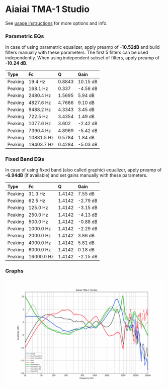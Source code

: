 # Aiaiai TMA-1 Studio
See [usage instructions](https://github.com/jaakkopasanen/AutoEq#usage) for more options and info.

### Parametric EQs
In case of using parametric equalizer, apply preamp of **-10.52dB** and build filters manually
with these parameters. The first 5 filters can be used independently.
When using independent subset of filters, apply preamp of **-10.24 dB**.

| Type    | Fc         |      Q | Gain     |
|:--------|:-----------|:-------|:---------|
| Peaking | 19.4 Hz    | 0.8843 | 10.15 dB |
| Peaking | 168.1 Hz   | 0.337  | -4.56 dB |
| Peaking | 2480.4 Hz  | 1.5695 | 5.94 dB  |
| Peaking | 4827.6 Hz  | 4.7686 | 9.10 dB  |
| Peaking | 9488.2 Hz  | 4.3343 | 3.45 dB  |
| Peaking | 722.5 Hz   | 3.4354 | 1.49 dB  |
| Peaking | 1077.6 Hz  | 3.602  | -2.42 dB |
| Peaking | 7390.4 Hz  | 4.8969 | -5.42 dB |
| Peaking | 10881.5 Hz | 0.5784 | 1.84 dB  |
| Peaking | 19403.7 Hz | 0.4284 | -5.03 dB |

### Fixed Band EQs
In case of using fixed band (also called graphic) equalizer, apply preamp of **-6.94dB**
(if available) and set gains manually with these parameters.

| Type    | Fc         |      Q | Gain     |
|:--------|:-----------|:-------|:---------|
| Peaking | 31.3 Hz    | 1.4142 | 7.55 dB  |
| Peaking | 62.5 Hz    | 1.4142 | -2.79 dB |
| Peaking | 125.0 Hz   | 1.4142 | -3.15 dB |
| Peaking | 250.0 Hz   | 1.4142 | -4.13 dB |
| Peaking | 500.0 Hz   | 1.4142 | -0.88 dB |
| Peaking | 1000.0 Hz  | 1.4142 | -2.29 dB |
| Peaking | 2000.0 Hz  | 1.4142 | 3.86 dB  |
| Peaking | 4000.0 Hz  | 1.4142 | 5.81 dB  |
| Peaking | 8000.0 Hz  | 1.4142 | 0.18 dB  |
| Peaking | 16000.0 Hz | 1.4142 | -2.15 dB |

### Graphs
![](./Aiaiai%20TMA-1%20Studio.png)